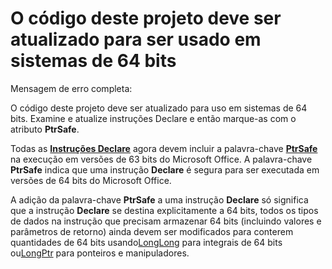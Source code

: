 
# O código deste projeto deve ser atualizado para ser usado em sistemas de 64 bits

Mensagem de erro completa:

O código deste projeto deve ser atualizado para uso em sistemas de 64 bits. Examine e atualize instruções Declare e então marque-as com o atributo  **PtrSafe**.

Todas as  **[Instruções Declare](82f68f6b-76c6-2efd-72d2-652000b3a083.md)** agora devem incluir a palavra-chave **[PtrSafe](f413edb2-2839-efec-534a-eceb8d3da787.md)** na execução em versões de 63 bits do Microsoft Office. A palavra-chave **PtrSafe** indica que uma instrução **Declare** é segura para ser executada em versões de 64 bits do Microsoft Office.

A adição da palavra-chave  **PtrSafe** a uma instrução **Declare** só significa que a instrução **Declare** se destina explicitamente a 64 bits, todos os tipos de dados na instrução que precisam armazenar 64 bits (incluindo valores e parâmetros de retorno) ainda devem ser modificados para conterem quantidades de 64 bits usando[LongLong](731bd14c-4523-cb84-cc00-21730fa745a8.md) para integrais de 64 bits ou[LongPtr](10ee4c07-b686-5b86-5cea-250a9218e7ba.md) para ponteiros e manipuladores.
